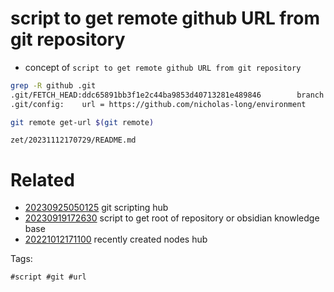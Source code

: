 # script to get remote github URL from git repository

- concept of `script to get remote github URL from git repository`

```bash
grep -R github .git
.git/FETCH_HEAD:ddc65891bb3f1e2c44ba9853d40713281e489846		branch 'main' of https://github.com/nicholas-long/environment
.git/config:	url = https://github.com/nicholas-long/environment

git remote get-url $(git remote)
```

` zet/20231112170729/README.md `

# Related

- [20230925050125](/zet/20230925050125/README.md) git scripting hub
- [20230919172630](/zet/20230919172630/README.md) script to get root of repository or obsidian knowledge base
- [20221012171100](/zet/20221012171100/README.md) recently created nodes hub

Tags:

    #script #git #url
